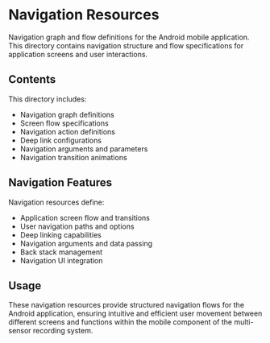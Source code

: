 # Navigation Resources

Navigation graph and flow definitions for the Android mobile application. This directory contains navigation structure and flow specifications for application screens and user interactions.

## Contents

This directory includes:
- Navigation graph definitions
- Screen flow specifications
- Navigation action definitions
- Deep link configurations
- Navigation arguments and parameters
- Navigation transition animations

## Navigation Features

Navigation resources define:
- Application screen flow and transitions
- User navigation paths and options
- Deep linking capabilities
- Navigation arguments and data passing
- Back stack management
- Navigation UI integration

## Usage

These navigation resources provide structured navigation flows for the Android application, ensuring intuitive and efficient user movement between different screens and functions within the mobile component of the multi-sensor recording system.